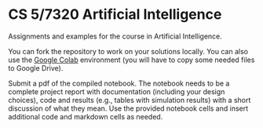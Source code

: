 # CS 5/7320 Artificial Intelligence

Assignments and examples for the course in Artificial Intelligence. 

You can fork the repository to work on your solutions locally. You can also use the [Google Colab](https://colab.research.google.com/github/mhahsler/CS7320-AI/blob/master/) environment (you will have to copy some needed files to Google Drive). 

Submit a pdf of the compiled notebook. The notebook needs to be a complete project report with documentation (including your design choices), code and results (e.g., tables with simulation results) with a short discussion of what they mean. Use the provided notebook cells and insert additional code and markdown cells as needed.
